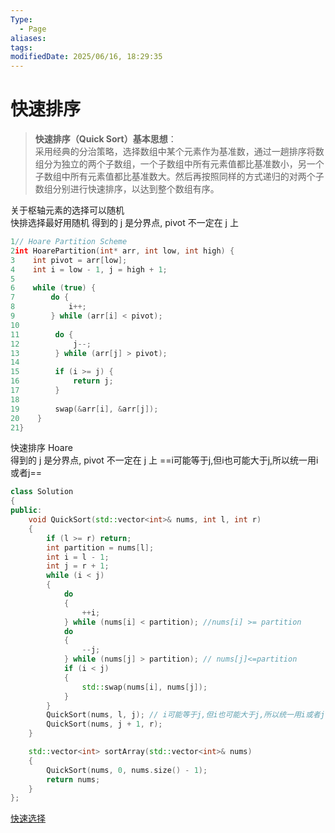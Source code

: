 ```yaml
---
Type:
  - Page
aliases: 
tags: 
modifiedDate: 2025/06/16, 18:29:35
---
```


# 快速排序

> **快速排序（Quick Sort）基本思想**：  
> 采用经典的分治策略，选择数组中某个元素作为基准数，通过一趟排序将数组分为独立的两个子数组，一个子数组中所有元素值都比基准数小，另一个子数组中所有元素值都比基准数大。然后再按照同样的方式递归的对两个子数组分别进行快速排序，以达到整个数组有序。

关于枢轴元素的选择可以随机  
快排选择最好用随机
得到的 j 是分界点, pivot 不一定在 j 上

```cpp
1// Hoare Partition Scheme
2int HoarePartition(int* arr, int low, int high) {
3    int pivot = arr[low];
4    int i = low - 1, j = high + 1;
5
6    while (true) {
7        do {
8            i++;
9        } while (arr[i] < pivot);
10
11        do {
12            j--;
13        } while (arr[j] > pivot);
14
15        if (i >= j) {
16            return j;
17        }
18
19        swap(&arr[i], &arr[j]);
20    }
21}
```

快速排序 Hoare  
得到的 j 是分界点, pivot 不一定在 j 上
==i可能等于j,但i也可能大于j,所以统一用i或者j==

```cpp
class Solution
{
public:
	void QuickSort(std::vector<int>& nums, int l, int r)
	{
		if (l >= r) return;
		int partition = nums[l];
		int i = l - 1;
		int j = r + 1;
		while (i < j)
		{
			do
			{
				++i;
			} while (nums[i] < partition); //nums[i] >= partition 
			do
			{
				--j;
			} while (nums[j] > partition); // nums[j]<=partition
			if (i < j)
			{
				std::swap(nums[i], nums[j]);
			}
		}
		QuickSort(nums, l, j); // i可能等于j,但i也可能大于j,所以统一用i或者j
		QuickSort(nums, j + 1, r);
	}

	std::vector<int> sortArray(std::vector<int>& nums)
	{
		QuickSort(nums, 0, nums.size() - 1);
		return nums;
	}
};
```

[快速选择](快速选择.md)
